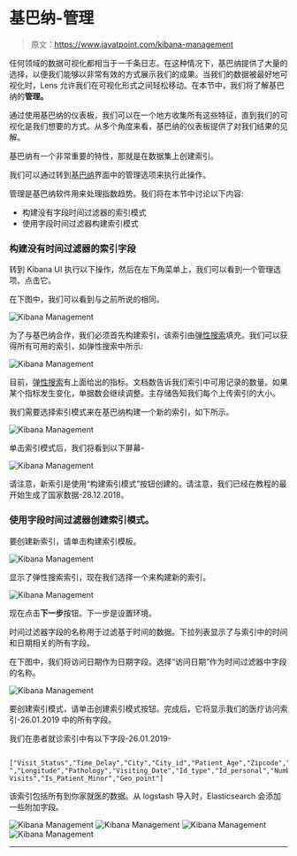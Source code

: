 # 基巴纳-管理

> 原文：<https://www.javatpoint.com/kibana-management>

任何领域的数据可视化都相当于一千条日志。在这种情况下，基巴纳提供了大量的选择，以便我们能够以非常有效的方式展示我们的成果。当我们的数据被最好地可视化时，Lens 允许我们在可视化形式之间轻松移动。在本节中，我们将了解基巴纳的**管理。**

通过使用基巴纳的仪表板，我们可以在一个地方收集所有这些特征，直到我们的可视化是我们想要的方式。从多个角度来看，基巴纳的仪表板提供了对我们结果的见解。

基巴纳有一个非常重要的特性，那就是在数据集上创建索引。

我们可以通过转到[基巴纳](https://www.javatpoint.com/kibana)界面中的管理选项来执行此操作。

管理是基巴纳软件用来处理指数趋势。我们将在本节中讨论以下内容:

*   构建没有字段时间过滤器的索引模式
*   使用字段时间过滤器构建索引模式

### 构建没有时间过滤器的索引字段

转到 Kibana UI 执行以下操作，然后在左下角菜单上，我们可以看到一个管理选项。点击它。

在下图中，我们可以看到与之前所说的相同。

![Kibana Management](img/2e9e31bb613ecf003fceaf745808d980.png)

为了与基巴纳合作，我们必须首先构建索引，该索引由[弹性搜索](https://www.javatpoint.com/elasticsearch)填充。我们可以获得所有可用的索引，如弹性搜索中所示:

![Kibana Management](img/8c2f590887fff1fb7575f91aaaa81238.png)

目前，[弹性搜索](https://www.javatpoint.com/kibana-elasticsearch)有上面给出的指标。文档数告诉我们索引中可用记录的数量。如果某个指标发生变化，单据数会继续调整。主存储告知我们每个上传索引的大小。

我们需要选择索引模式来在基巴纳构建一个新的索引，如下所示。

![Kibana Management](img/f6f27870c24b7cb277cc13d9c1b06753.png)

单击索引模式后，我们将看到以下屏幕-

![Kibana Management](img/07230951b1b5172d30ad1a14ffbc9a77.png)

请注意，新索引是使用“构建索引模式”按钮创建的。请注意，我们已经在教程的最开始生成了国家数据-28.12.2018。

### 使用字段时间过滤器创建索引模式。

要创建新索引，请单击构建索引模板。

![Kibana Management](img/32990e3889b0c314a66ebecb43fb950f.png)

显示了弹性搜索索引，现在我们选择一个来构建新的索引。

![Kibana Management](img/984251eaee42bfa75c7a9823af339e02.png)

现在点击**下一步**按钮。下一步是设置环境。

时间过滤器字段的名称用于过滤基于时间的数据。下拉列表显示了与索引中的时间和日期相关的所有字段。

在下图中，我们将访问日期作为日期字段。选择“访问日期”作为时间过滤器中字段的名称。

![Kibana Management](img/7ed0d490467f8f5efe519ea65d8fc25b.png)

要创建索引模式，请单击创建索引模式按钮。完成后，它将显示我们的医疗访问索引-26.01.2019 中的所有字段。

我们在患者就诊索引中有以下字段-26.01.2019-

```

["Visit_Status","Time_Delay","City","City_id","Patient_Age","Zipcode","Latitude 
","Longitude","Pathology","Visiting_Date","Id_type","Id_personal","Number_Home_
Visits","Is_Patient_Minor","Geo_point"]

```

该索引包括所有到你家就医的数据。从 logstash 导入时，Elasticsearch 会添加一些附加字段。

![Kibana Management](img/88c35133d87d71b662069e67cfe7f777.png) ![Kibana Management](img/b93e6adf4ae8d8b5a93caa7a8137eefa.png) ![Kibana Management](img/e5e961d5777606ac6c07b151cb574075.png) ![Kibana Management](img/af4f558d71a31b84e5b89aafa0759210.png)

* * *